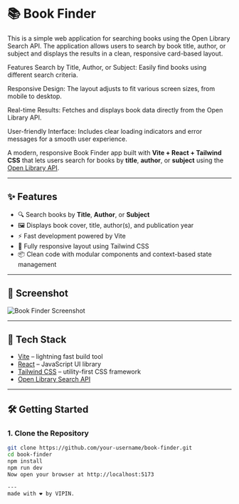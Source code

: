 # 📚 Book Finder
This is a simple web application for searching books using the Open Library Search API. The application allows users to search by book title, author, or subject and displays the results in a clean, responsive card-based layout.

Features
Search by Title, Author, or Subject: Easily find books using different search criteria.

Responsive Design: The layout adjusts to fit various screen sizes, from mobile to desktop.

Real-time Results: Fetches and displays book data directly from the Open Library API.

User-friendly Interface: Includes clear loading indicators and error messages for a smooth user experience.

A modern, responsive Book Finder app built with **Vite + React + Tailwind CSS** that lets users search for books by **title**, **author**, or **subject** using the [Open Library API](https://openlibrary.org/dev/docs/api/search).

---

## ✨ Features

- 🔍 Search books by **Title**, **Author**, or **Subject**
- 🖼️ Displays book cover, title, author(s), and publication year
- ⚡ Fast development powered by Vite
- 📱 Fully responsive layout using Tailwind CSS
- 📦 Clean code with modular components and context-based state management

---


## 📸 Screenshot

![Book Finder Screenshot](https://via.placeholder.com/800x400?text=Screenshot+Coming+Soon)

---

## 🧠 Tech Stack

- [Vite](https://vitejs.dev/) – lightning fast build tool
- [React](https://reactjs.org/) – JavaScript UI library
- [Tailwind CSS](https://tailwindcss.com/) – utility-first CSS framework
- [Open Library Search API](https://openlibrary.org/dev/docs/api/search)

---

## 🛠️ Getting Started

### 1. Clone the Repository

```bash
git clone https://github.com/your-username/book-finder.git
cd book-finder
npm install
npm run dev
Now open your browser at http://localhost:5173

---
made with ❤️ by VIPIN.

